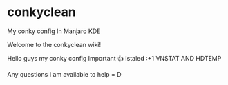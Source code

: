 # conkyclean
My conky config In Manjaro KDE



Welcome to the conkyclean wiki!

Hello guys my conky config Important :+1: Istaled :+1 VNSTAT AND HDTEMP

Any questions I am available to help = D
